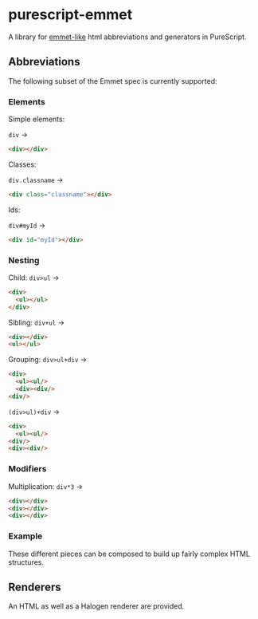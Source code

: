 purescript-emmet
==

A library for [emmet-like](https://docs.emmet.io/abbreviations/) html
abbreviations and generators in PureScript.

## Abbreviations

The following subset of the Emmet spec is currently supported:

### Elements

Simple elements:

`div` →
```html
<div></div>
```

Classes:

`div.classname` →
```html
<div class="classname"></div>
```

Ids:

`div#myId` →
```html
<div id="myId"></div>
```

### Nesting

Child:
`div>ul` →
```html
<div>
  <ul></ul>
</div>
```

Sibling:
`div+ul` →
```html
<div></div>
<ul></ul>
```

Grouping:
`div>ul+div` →

```html
<div>
  <ul><ul/>
  <div><div/>
<div/>
```

`(div>ul)+div` →

```html
<div>
  <ul><ul/>
<div/>
<div><div/>
```

### Modifiers

Multiplication:
`div*3` →
```html
<div></div>
<div></div>
<div></div>
```

### Example

These different pieces can be composed to build up fairly complex HTML
structures.

## Renderers

An HTML as well as a Halogen renderer are provided.
